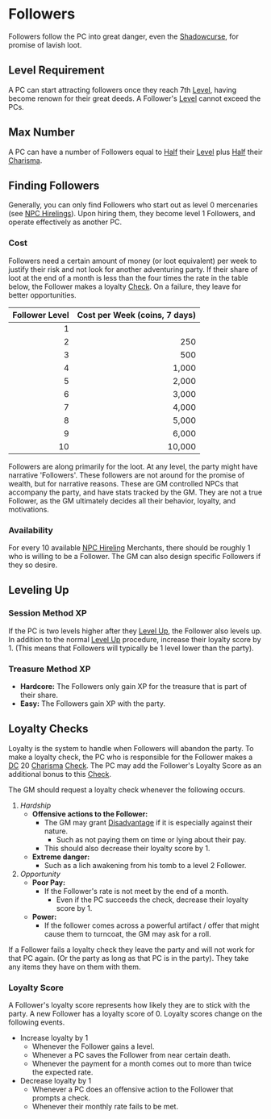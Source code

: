 # Followers

Followers follow the PC into great danger, even the [Shadowcurse](../Hazards/Shadowcurse.md), for promise of lavish loot.

## Level Requirement

A PC can start attracting followers once they reach 7th [Level](../Player%20Characters/Derived%20Statistics/Level.md), having become renown for their great deeds. A Follower's [Level](../Player%20Characters/Derived%20Statistics/Level.md) cannot exceed the PCs.

## Max Number

A PC can have a number of Followers equal to [Half](../Foreword/Rule%20for%20rules.md#Halving) their [Level](../Player%20Characters/Derived%20Statistics/Level.md) plus [Half](../Foreword/Rule%20for%20rules.md#Halving) their [Charisma](../Player%20Characters/Chosen%20Statistics/Charisma.md).

## Finding Followers

Generally, you can only find Followers who start out as level 0 mercenaries (see [NPC Hirelings](NPC%20Hirelings.md)). Upon hiring them, they become level 1 Followers, and operate effectively as another PC.

### Cost

Followers need a certain amount of money (or loot equivalent) per week to justify their risk and not look for another adventuring party. If their share of loot at the end of a month is less than the four times the rate in the table below, the Follower makes a loyalty [Check](../Game%20Procedures/Check.md). On a failure, they leave for better opportunities.

| Follower Level | Cost per Week (coins, 7 days) |
| -------------: | ----------------------------: |
|              1 |                               |
|              2 |                           250 |
|              3 |                           500 |
|              4 |                         1,000 |
|              5 |                         2,000 |
|              6 |                         3,000 |
|              7 |                         4,000 |
|              8 |                         5,000 |
|              9 |                         6,000 |
|             10 |                        10,000 |

Followers are along primarily for the loot. At any level, the party might have narrative 'Followers'. These followers are not around for the promise of wealth, but for narrative reasons. These are GM controlled NPCs that accompany the party, and have stats tracked by the GM. They are not a true Follower, as the GM ultimately decides all their behavior, loyalty, and motivations.

### Availability

For every 10 available [NPC Hireling](NPC%20Hirelings.md) Merchants, there should be roughly 1 who is willing to be a Follower. The GM can also design specific Followers if they so desire.

## Leveling Up

### Session Method XP

If the PC is two levels higher after they [Level Up](../Player%20Characters/Derived%20Statistics/Level.md#Level%20Up), the Follower also levels up. In addition to the normal [Level Up](../Player%20Characters/Derived%20Statistics/Level.md#Level%20Up) procedure, increase their loyalty score by 1. (This means that Followers will typically be 1 level lower than the party).

### Treasure Method XP

- **Hardcore:** The Followers only gain XP for the treasure that is part of their share.
- **Easy:** The Followers gain XP with the party.

## Loyalty Checks

Loyalty is the system to handle when Followers will abandon the party. To make a loyalty check, the PC who is responsible for the Follower makes a [DC](../Game%20Procedures/DC.md) 20 [Charisma](../Player%20Characters/Chosen%20Statistics/Charisma.md) [Check](../Game%20Procedures/Check.md). The PC may add the Follower's Loyalty Score as an additional bonus to this [Check](../Game%20Procedures/Check.md).

The GM should request a loyalty check whenever the following occurs.

1. *Hardship*
	- **Offensive actions to the Follower:**
		- The GM may grant [Disadvantage](../Game%20Procedures/Dice%20Rolls/Disadvantage.md) if it is especially against their nature.
			- Such as not paying them on time or lying about their pay.
		- This should also decrease their loyalty score by 1.
	- **Extreme danger:**
		- Such as a lich awakening from his tomb to a level 2 Follower.
2. *Opportunity*
	- **Poor Pay:**
		- If the Follower's rate is not meet by the end of a month.
			- Even if the PC succeeds the check, decrease their loyalty score by 1.
	- **Power:**
		- If the follower comes across a powerful artifact / offer that might cause them to turncoat, the GM may ask for a roll.

If a Follower fails a loyalty check they leave the party and will not work for that PC again. (Or the party as long as that PC is in the party). They take any items they have on them with them.

### Loyalty Score

A Follower's loyalty score represents how likely they are to stick with the party. A new Follower has a loyalty score of 0. Loyalty scores change on the following events.

- Increase loyalty by 1
	- Whenever the Follower gains a level.
	- Whenever a PC saves the Follower from near certain death.
	- Whenever the payment for a month comes out to more than twice the expected rate.
- Decrease loyalty by 1
	- Whenever a PC does an offensive action to the Follower that prompts a check.
	- Whenever their monthly rate fails to be met.
